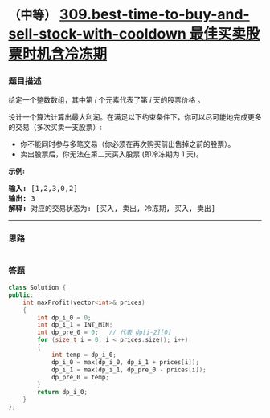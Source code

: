 # `（中等）` [309.best-time-to-buy-and-sell-stock-with-cooldown 最佳买卖股票时机含冷冻期](https://leetcode-cn.com/problems/best-time-to-buy-and-sell-stock-with-cooldown/)

### 题目描述
<p>给定一个整数数组，其中第<em>&nbsp;i</em>&nbsp;个元素代表了第&nbsp;<em>i</em>&nbsp;天的股票价格 。​</p>

<p>设计一个算法计算出最大利润。在满足以下约束条件下，你可以尽可能地完成更多的交易（多次买卖一支股票）:</p>

<ul>
	<li>你不能同时参与多笔交易（你必须在再次购买前出售掉之前的股票）。</li>
	<li>卖出股票后，你无法在第二天买入股票 (即冷冻期为 1 天)。</li>
</ul>

<p><strong>示例:</strong></p>

<pre><strong>输入:</strong> [1,2,3,0,2]
<strong>输出: </strong>3 
<strong>解释:</strong> 对应的交易状态为: [买入, 卖出, 冷冻期, 买入, 卖出]</pre>


---
### 思路
```
```



### 答题
``` C++
class Solution {
public:
	int maxProfit(vector<int>& prices)
	{
		int dp_i_0 = 0;
		int dp_i_1 = INT_MIN;
		int dp_pre_0 = 0;	// 代表 dp[i-2][0]
		for (size_t i = 0; i < prices.size(); i++)
		{
			int temp = dp_i_0;
			dp_i_0 = max(dp_i_0, dp_i_1 + prices[i]);
			dp_i_1 = max(dp_i_1, dp_pre_0 - prices[i]);
			dp_pre_0 = temp;
		}
		return dp_i_0;
	}
};
```




